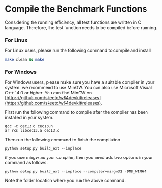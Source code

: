 # Compile the Benchmark Functions


Considering the running efficiency, all test functions are written in C language. Therefore, the test function needs to be compiled before running.

### For Linux

For Linux users, please run the following command to compile and install

```bash
make clean && make
```
### For Windows

For Windows users, please make sure you have a suitable compiler in your system. we recommend to use MinGW. You can also use Microsoft Visual C++ 14.0 or higher. You can find MinGW on [https://github.com/skeeto/w64devkit/releases](https://github.com/skeeto/w64devkit/releases).

First run the following command to compile after the compiler has been installed in your system.

```text
gcc -c cec13.c cec13.h
ar rcs libcec13.a cec13.o
```

Then run the following command to finish the compilation.

```text
python setup.py build_ext --inplace
```

if you use mingw as your compiler, then you need add two options in your command as follows.

```text
python setup.py build_ext --inplace --compiler=mingw32 -DMS_WIN64
```


Note the folder location where you run the above command.
